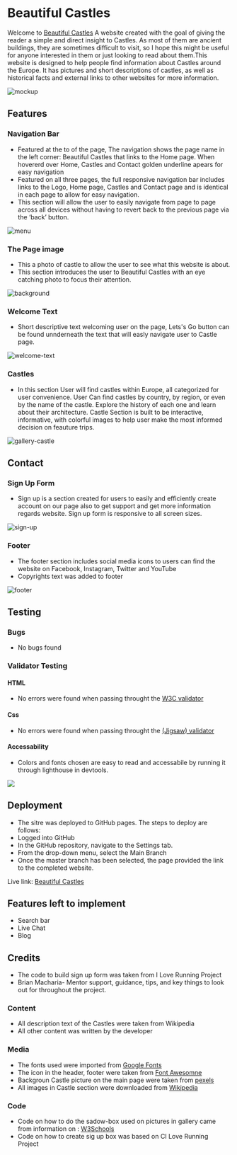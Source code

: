 # Beautiful Castles 

Welcome to [Beautiful Castles](https://archie9010.github.io/Beautiful-Castles/) A website created with the goal of giving the reader a simple and direct insight to Castles. As most of them are ancient buildings, they are sometimes difficult to visit, so I hope this might be useful for anyone interested in them or just looking to read about them.This website is designed to help people find information about Castles around the Europe. It has pictures and short descriptions of castles, as well as historical facts and external links to other websites for more information.

![mockup](media/mockup.png)

## Features

### Navigation Bar

* Featured at the to of the page, The navigation shows the page name in the left corner: Beautiful Castles that links to the Home page. When hovererd over Home, Castles and Contact golden underline apears for easy navigation
* Featured on all three pages, the full responsive navigation bar includes links to the Logo, Home page, Castles and Contact page and is identical in each page to allow for easy navigation.
* This section will allow the user to easily navigate from page to page across all devices without having to revert back to the previous page via the ‘back’ button.

![menu](media/menu.png)

### The Page image

* This a photo of castle to allow the user to see what this website is about.
* This section introduces the user to Beautiful Castles with an eye catching photo to focus their attention.

![background](media/background-castle.png)

### Welcome Text

* Short descriptive text welcoming user on the page, Lets's Go button can be found unnderneath the text that will easly navigate user to Castle page.

![welcome-text](media/welcome-text.png)

### Castles

* In this section User will find castles within Europe, all categorized for user convenience. User Can find castles by country, by region, or even by the name of the castle. Explore the history of each one and learn about their architecture. Castle Section is built to be interactive, informative, with colorful images to help user make the most informed decision on feauture trips.

![gallery-castle](media/gallery-castle.png)

## Contact

### Sign Up Form

* Sign up is a section created for users to easily and efficiently create account on our page also to get support and get more information regards website. Sign up form is responsive to all screen sizes.

![sign-up](media/sign-up-form.png)

### Footer

* The footer section includes social media icons to users can find the website on Facebook, Instagram, Twitter and YouTube
* Copyrights text was added to footer

![footer](media/footer.png)
## Testing

### Bugs

* No bugs found

### 


### Validator Testing

#### HTML

* No errors were found when passing throught the [W3C validator](https://validator.w3.org/)

#### Css

* No errors were found when passing throught the [(Jigsaw) validator](https://jigsaw.w3.org/css-validator/)

#### Accessability

* Colors and fonts chosen are easy to read and accessabile by running it through lighthouse in devtools.

<img src="media/performance.png">


## Deployment

* The sitre was deployed to GitHub pages. The steps to deploy are follows:
* Logged into GitHub
* In the GitHub repository, navigate to the Settings tab.
* From the drop-down menu, select the Main Branch
* Once the master branch has been selected, the page provided the link to the completed website.


Live link: [Beautiful Castles](https://archie9010.github.io/Beautiful-Castles/)


## Features left to implement

* Search bar
* Live Chat
* Blog 

## Credits

* The code to build sign up form was taken from I Love Running Project</li>
* Brian Macharia- Mentor support, guidance, tips, and key things to look out for throughout the project.</li>

### Content

* All description text of the Castles were taken from Wikipedia
* All other content was written by the developer

### Media

* The fonts used were imported from [Google Fonts](https://fonts.google.com/)
* The icon in the header, footer were taken from [Font Awesomne](https://fontawesome.com/)
* Backgroun Castle picture on the main page were taken from [pexels](https://www.pexels.com/)
* All images in Castle section were downloaded from [Wikipedia](https://en.wikipedia.org/wiki/Main_Page)

### Code

* Code on how to do the sadow-box used on pictures in gallery came from information on : [W3Schools](https://www.w3schools.com/css/css3_shadows_box.asp)
* Code on how to create sig up box was based on CI Love Running Project

